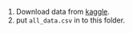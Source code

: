 1. Download data from [kaggle](https://www.kaggle.com/c/jigsaw-unintended-bias-in-toxicity-classification/data?select=all_data.csv).
2. put `all_data.csv` in to this folder.